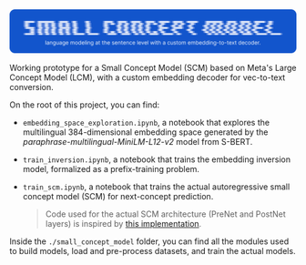 <div align="center">
    <img src="resources/repo-logo.png" alt="repo-logo">
</div>

Working prototype for a Small Concept Model (SCM) based on Meta's Large Concept Model (LCM), with a custom embedding decoder for vec-to-text conversion.

On the root of this project, you can find:
* `embedding_space_exploration.ipynb`, a notebook that explores the multilingual $384$-dimensional embedding space generated by the _paraphrase-multilingual-MiniLM-L12-v2_ model from S-BERT.

* `train_inversion.ipynb`, a notebook that trains the embedding inversion model, formalized as a prefix-training problem.

* `train_scm.ipynb`, a notebook that trains the actual autoregressive small concept model (SCM) for next-concept prediction.
    > Code used for the actual SCM architecture (PreNet and PostNet layers) is inspired by [this implementation](https://www.youtube.com/watch?v=2ZLd0uZvwbU).

Inside the `./small_concept_model` folder, you can find all the modules used to build models, load and pre-process datasets, and train the actual models.